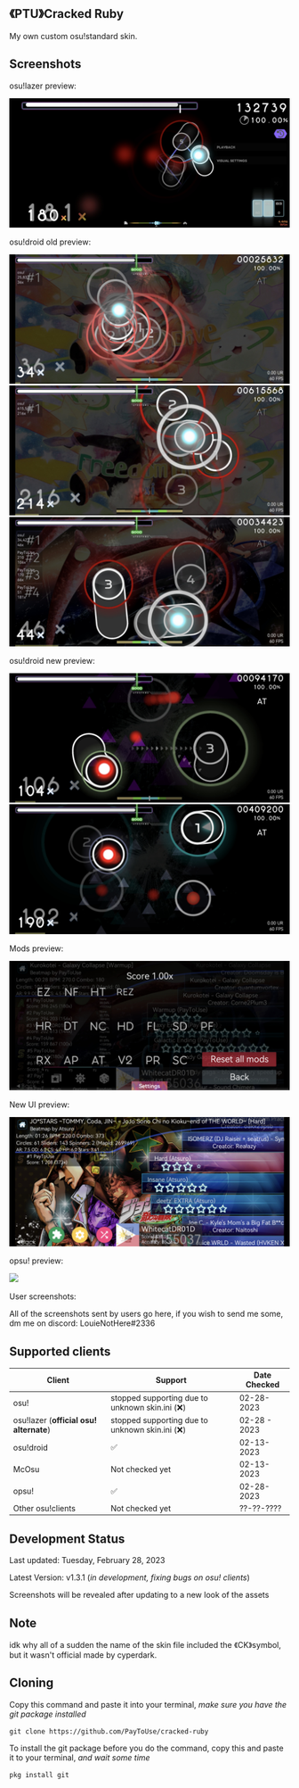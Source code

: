 ## 《PTU》Cracked Ruby
My own custom osu!standard skin.

## Screenshots
osu!lazer preview:

<img src="screenshots/Screenshot_20230211_132451_sh.ppy.osulazer.jpg"></img>

osu!droid old preview:

<img src="screenshots/Screenshot_20230211_131411_ru.nsu.ccfit.zuev.osuplus.jpg"></img>
<img src="screenshots/Screenshot_20230211_131429_ru.nsu.ccfit.zuev.osuplus.jpg"></img>
<img src="screenshots/Screenshot_20230211_131451_ru.nsu.ccfit.zuev.osuplus.jpg"></img>

osu!droid new preview:

<img src="screenshots/Screenshot_20230228_160645_ru.nsu.ccfit.zuev.osuplus.jpg"></img>
<img src="screenshots/Screenshot_20230228_160655_ru.nsu.ccfit.zuev.osuplus.jpg"></img>

Mods preview:

<img src="screenshots/Screenshot_20230228_160751_ru.nsu.ccfit.zuev.osuplus.jpg"></img>

New UI preview:

<img src="screenshots/Screenshot_20230228_164902_ru.nsu.ccfit.zuev.osuplus.jpg"></img>

opsu! preview:

<img src="screenshots/opsu-preview.gif"></img>

User screenshots:
 
All of the screenshots sent by users go here, if you wish to send me some, dm me on discord: LouieNotHere#2336

## Supported clients

| Client | Support | Date Checked |
| ------------ | ------------ | ------------ |
| osu! | stopped supporting due to unknown skin.ini (❌) | 02-28-2023 |
| osu!lazer (**official osu! alternate**) | stopped supporting due to unknown skin.ini (❌) | 02-28 - 2023 |
| osu!droid | ✅ | 02-13-2023 |
| McOsu | Not checked yet | 02-13-2023
| opsu! | ✅ | 02-28-2023 |
| Other osu!clients | Not checked yet | ??-??-???? |

## Development Status
Last updated: Tuesday, February 28, 2023

Latest Version: v1.3.1 (*in development, fixing bugs on osu! clients*) 

Screenshots will be revealed after updating to a new look of the assets

## Note
idk why all of a sudden the name of the skin file included the 《CK》symbol, but it wasn't official made by cyperdark.

## Cloning
Copy this command and paste it into your terminal, *make sure you have the git package installed*
```
git clone https://github.com/PayToUse/cracked-ruby
```

To install the git package before you do the command, copy this and paste it to your terminal, *and wait some time*
```
pkg install git
```
